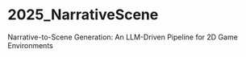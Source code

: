 # 2025_NarrativeScene
Narrative-to-Scene Generation: An LLM-Driven Pipeline for 2D Game Environments
